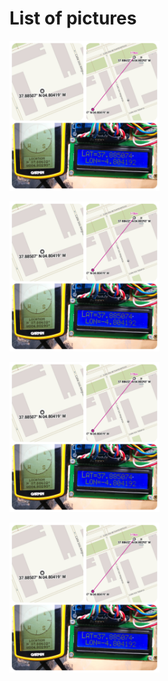 # List of pictures #

<img alt="Location example." src="image1.jpg" width="240">&nbsp;

<img alt="Location example." src="image1.jpg" width="240">&nbsp;

<img alt="Location example." src="image1.jpg" width="240">&nbsp;

<img alt="Location example." src="image1.jpg" width="240">&nbsp;
